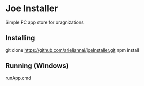 Joe Installer
=============

Simple PC app store for oragnizations

Installing
----------
git clone https://github.com/arieljannai/joeInstaller.git
npm install

Running (Windows)
-----------------
runApp.cmd